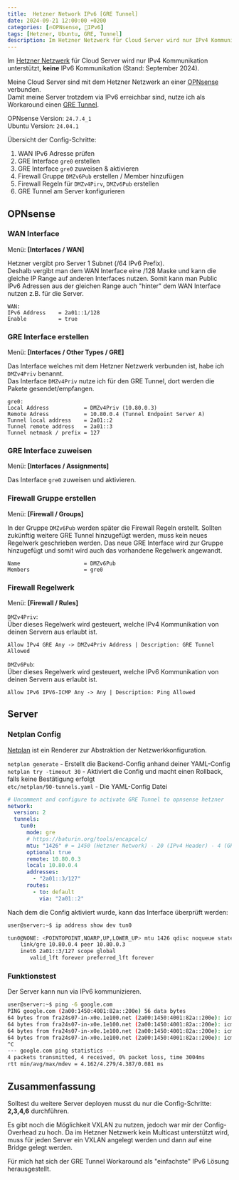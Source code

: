 ```yaml
---
title:  Hetzner Network IPv6 [GRE Tunnel]
date: 2024-09-21 12:00:00 +0200
categories: [🔥OPNsense, 🛜IPv6]
tags: [Hetzner, Ubuntu, GRE, Tunnel]
description: Im Hetzner Netzwerk für Cloud Server wird nur IPv4 Kommunikation unterstützt, keine IPv6 Kommunikation. Damit meine Server trotzdem via IPv6 erreichbar sind, nutze ich als Workaround einen GRE Tunnel.
---
```


Im [Hetzner Netzwerk][1] für Cloud Server wird nur IPv4 Kommunikation unterstützt, __keine__ IPv6 Kommunikation (Stand: September 2024).

Meine Cloud Server sind mit dem Hetzner Netzwerk an einer [OPNsense][4] verbunden.  
Damit meine Server trotzdem via IPv6 erreichbar sind, nutze ich als Workaround einen [GRE Tunnel][2].

OPNsense Version: `24.7.4_1`  
Ubuntu Version:   `24.04.1`

Übersicht der Config-Schritte:

1. WAN IPv6 Adresse prüfen
2. GRE Interface `gre0` erstellen
3. GRE Interface `gre0` zuweisen & aktivieren
4. Firewall Gruppe `DMZv6Pub` erstellen / Member hinzufügen
5. Firewall Regeln für `DMZv4Pirv`, `DMZv6Pub` erstellen
6. GRE Tunnel am Server konfigurieren

## OPNsense

### WAN Interface

Menü: __[Interfaces / WAN]__

Hetzner vergibt pro Server 1 Subnet (/64 IPv6 Prefix).  
Deshalb vergibt man dem WAN Interface eine /128 Maske und kann die gleiche IP Range auf anderen Interfaces nutzen.
Somit kann man Public IPv6 Adressen aus der gleichen Range auch "hinter" dem WAN Interface nutzen z.B. für die Server.

```notice
WAN:
IPv6 Address    = 2a01::1/128
Enable          = true
```

### GRE Interface erstellen

Menü: __[Interfaces / Other Types / GRE]__

Das Interface welches mit dem Hetzner Netzwerk verbunden ist, habe ich `DMZv4Priv` benannt.  
Das Interface `DMZv4Priv` nutze ich für den GRE Tunnel, dort werden die Pakete gesendet/empfangen.

```notice
gre0:
Local Address           = DMZv4Priv (10.80.0.3)
Remote Adress           = 10.80.0.4 (Tunnel Endpoint Server A)
Tunnel local address    = 2a01::2
Tunnel remote address   = 2a01::3
Tunnel netmask / prefix = 127
```

### GRE Interface zuweisen

Menü: __[Interfaces / Assignments]__

Das Interface `gre0` zuweisen und aktivieren.

### Firewall Gruppe erstellen

Menü: __[Firewall / Groups]__

In der Gruppe `DMZv6Pub` werden später die Firewall Regeln erstellt.
Sollten zukünftig weitere GRE Tunnel hinzugefügt werden, muss kein neues Regelwerk geschrieben werden.
Das neue GRE Interface wird zur Gruppe hinzugefügt und somit wird auch das vorhandene Regelwerk angewandt.

```notice
Name                    = DMZv6Pub
Members                 = gre0
```

### Firewall Regelwerk

Menü: __[Firewall / Rules]__

`DMZv4Priv`:  
Über dieses Regelwerk wird gesteuert, welche IPv4 Kommunikation von deinen Servern aus erlaubt ist.

```notice
Allow IPv4 GRE Any -> DMZv4Priv Address | Description: GRE Tunnel Allowed
```

`DMZv6Pub`:  
Über dieses Regelwerk wird gesteuert, welche IPv6 Kommunikation von deinen Servern aus erlaubt ist.

```notice
Allow IPv6 IPV6-ICMP Any -> Any | Description: Ping Allowed
```

## Server

### Netplan Config

[Netplan][3] ist ein Renderer zur Abstraktion der Netzwerkkonfiguration.

`netplan generate` - Erstellt die Backend-Config anhand deiner YAML-Config  
`netplan try -timeout 30` - Aktiviert die Config und macht einen Rollback, falls keine Bestätigung erfolgt  
`etc/netplan/90-tunnels.yaml` - Die YAML-Config Datei

```yaml
# Uncomment and configure to activate GRE Tunnel to opnsense hetzner
network:
  version: 2
  tunnels:
    tun0:
      mode: gre
      # https://baturin.org/tools/encapcalc/
      mtu: "1426" # = 1450 (Hetzner Network) - 20 (IPv4 Header) - 4 (GRE Header)
      optional: true
      remote: 10.80.0.3
      local: 10.80.0.4
      addresses:
        - "2a01::3/127"
      routes:
        - to: default
          via: "2a01::2"
```

Nach dem die Config aktiviert wurde, kann das Interface überprüft werden:

```bash
user@server:~$ ip address show dev tun0

tun0@NONE: <POINTOPOINT,NOARP,UP,LOWER_UP> mtu 1426 qdisc noqueue state UNKNOWN group default qlen 1000
    link/gre 10.80.0.4 peer 10.80.0.3
    inet6 2a01::3/127 scope global
       valid_lft forever preferred_lft forever
```

### Funktionstest

Der Server kann nun via IPv6 kommunizieren.

```bash
user@server:~$ ping -6 google.com
PING google.com (2a00:1450:4001:82a::200e) 56 data bytes
64 bytes from fra24s07-in-x0e.1e100.net (2a00:1450:4001:82a::200e): icmp_seq=1 ttl=56 time=4.16 ms
64 bytes from fra24s07-in-x0e.1e100.net (2a00:1450:4001:82a::200e): icmp_seq=2 ttl=56 time=4.31 ms
64 bytes from fra24s07-in-x0e.1e100.net (2a00:1450:4001:82a::200e): icmp_seq=3 ttl=56 time=4.26 ms
64 bytes from fra24s07-in-x0e.1e100.net (2a00:1450:4001:82a::200e): icmp_seq=4 ttl=56 time=4.39 ms
^C
--- google.com ping statistics ---
4 packets transmitted, 4 received, 0% packet loss, time 3004ms
rtt min/avg/max/mdev = 4.162/4.279/4.387/0.081 ms
```

## Zusammenfassung

Solltest du weitere Server deployen musst du nur die Config-Schritte: __2,3,4,6__ durchführen.

Es gibt noch die Möglichkeit VXLAN zu nutzen, jedoch war mir der Config-Overhead zu hoch. Da im Hetzner Netzwerk kein Multicast unterstützt wird, muss für jeden Server ein VXLAN angelegt werden und dann auf eine Bridge gelegt werden.

Für mich hat sich der GRE Tunnel Workaround als "einfachste" IPv6 Lösung herausgestellt.

[1]: https://community.hetzner.com/tutorials/hcloud-networks-basic "Hetzner Cloud: Networks"
[2]: https://www.cloudflare.com/de-de/learning/network-layer/what-is-gre-tunneling/ "What is GRE tunneling"
[3]: https://netplan.readthedocs.io/en/stable/ "Netplan Documentation"
[4]: https://docs.opnsense.org/manual/other-interfaces.html#gre "OPNsense Documentation"
